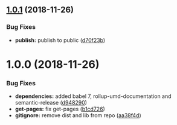 ## [1.0.1](https://module.kopaxgroup.com/api-front/get-pages/compare/v1.0.0...v1.0.1) (2018-11-26)


### Bug Fixes

* **publish:** publish to public ([d70f23b](https://module.kopaxgroup.com/api-front/get-pages/commit/d70f23b))

# 1.0.0 (2018-11-26)


### Bug Fixes

* **dependencies:** added babel 7, rollup-umd-documentation and semantic-release ([d948290](https://module.kopaxgroup.com/api-front/get-pages/commit/d948290))
* **get-pages:** fix get-pages ([b1cd726](https://module.kopaxgroup.com/api-front/get-pages/commit/b1cd726))
* **gitignore:** remove dist and lib from repo ([aa38f4d](https://module.kopaxgroup.com/api-front/get-pages/commit/aa38f4d))
